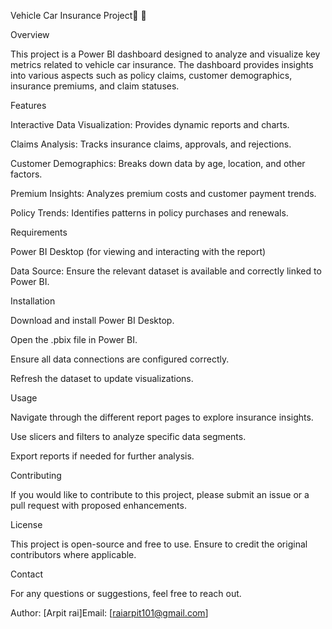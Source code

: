 Vehicle Car Insurance Project🚗 🚙

Overview

This project is a Power BI dashboard designed to analyze and visualize key metrics related to vehicle car insurance. The dashboard provides insights into various aspects such as policy claims, customer demographics, insurance premiums, and claim statuses.

Features

Interactive Data Visualization: Provides dynamic reports and charts.

Claims Analysis: Tracks insurance claims, approvals, and rejections.

Customer Demographics: Breaks down data by age, location, and other factors.

Premium Insights: Analyzes premium costs and customer payment trends.

Policy Trends: Identifies patterns in policy purchases and renewals.

Requirements

Power BI Desktop (for viewing and interacting with the report)

Data Source: Ensure the relevant dataset is available and correctly linked to Power BI.

Installation

Download and install Power BI Desktop.

Open the .pbix file in Power BI.

Ensure all data connections are configured correctly.

Refresh the dataset to update visualizations.

Usage

Navigate through the different report pages to explore insurance insights.

Use slicers and filters to analyze specific data segments.

Export reports if needed for further analysis.

Contributing

If you would like to contribute to this project, please submit an issue or a pull request with proposed enhancements.

License

This project is open-source and free to use. Ensure to credit the original contributors where applicable.

Contact

For any questions or suggestions, feel free to reach out.

Author: [Arpit rai]Email: [raiarpit101@gmail.com]

